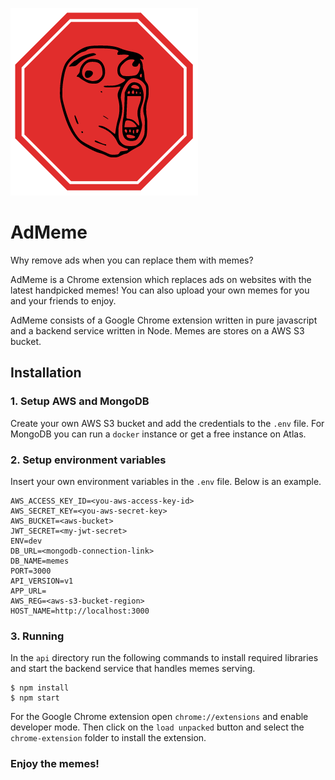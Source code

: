 ![](https://github.com/anzemur/ad-meme/blob/master/chrome-extension/images/ad-meme.png)
# AdMeme
Why remove ads when you can replace them with memes?

AdMeme is a Chrome extension which replaces ads on websites with the latest handpicked memes! 
You can also upload your own memes for you and your friends to enjoy.

AdMeme consists of a Google Chrome extension written in pure javascript and a backend service written in Node. Memes are stores on a AWS S3 bucket.

## Installation

### 1. Setup AWS and MongoDB

Create your own AWS S3 bucket and add the credentials to the `.env` file. For MongoDB you can run a `docker` instance or get a free instance on Atlas.

### 2. Setup environment variables

Insert your own environment variables in the `.env` file. Below is an example.

```
AWS_ACCESS_KEY_ID=<you-aws-access-key-id>
AWS_SECRET_KEY=<you-aws-secret-key>
AWS_BUCKET=<aws-bucket>
JWT_SECRET=<my-jwt-secret>
ENV=dev
DB_URL=<mongodb-connection-link>
DB_NAME=memes
PORT=3000
API_VERSION=v1
APP_URL=
AWS_REG=<aws-s3-bucket-region>
HOST_NAME=http://localhost:3000
```

### 3. Running

In the `api` directory run the following commands to install required libraries and start the backend service that handles memes serving.

```
$ npm install
$ npm start
```


For the Google Chrome extension open `chrome://extensions` and enable developer mode. Then click on the `load unpacked` button and select the `chrome-extension` folder to install the extension. 

### Enjoy the memes!
